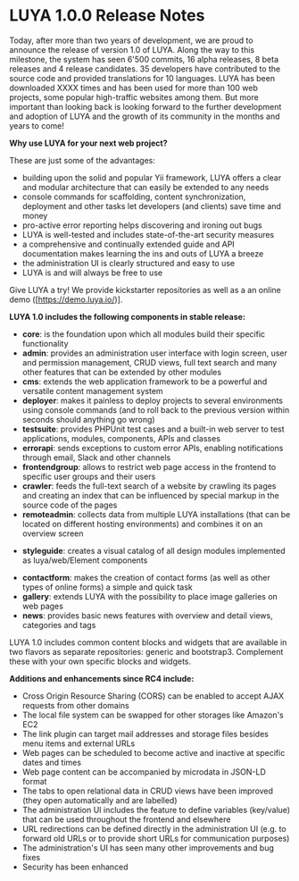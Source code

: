 # LUYA 1.0.0 Release Notes

Today, after more than two years of development, we are proud to announce the release of version 1.0 of LUYA. Along the way to this milestone, the system has seen 6'500 commits, 16 alpha releases, 8 beta releases and 4 release candidates. 35 developers have contributed to the source code and provided translations for 10 languages. LUYA has been downloaded XXXX times and has been used for more than 100 web projects, some popular high-traffic websites among them. But more important than looking back is looking forward to the further development and adoption of LUYA and the growth of its community in the months and years to come!

**Why use LUYA for your next web project?**

These are just some of the advantages:

- building upon the solid and popular Yii framework, LUYA offers a clear and modular architecture that can easily be extended to any needs
- console commands for scaffolding, content synchronization, deployment and other tasks let developers (and clients) save time and money
- pro-active error reporting helps discovering and ironing out bugs
- LUYA is well-tested and includes state-of-the-art security measures
- a comprehensive and continually extended guide and API documentation makes learning the ins and outs of LUYA a breeze
- the administration UI is clearly structured and easy to use
- LUYA is and will always be free to use

Give LUYA a try! We provide kickstarter repositories as well as a an online demo ([https://demo.luya.io/)].

**LUYA 1.0 includes the following components in stable release:**

+ **core**: is the foundation upon which all modules build their specific functionality
 + **admin**: provides an administration user interface with login screen, user and permission management, CRUD views, full text search and many other features that can be extended by other modules
 + **cms**: extends the web application framework to be a powerful and versatile content management system
 + **deployer**: makes it painless to deploy projects to several environments using console commands (and to roll back to the previous version within seconds should anything go wrong)
 + **testsuite**: provides PHPUnit test cases and a built-in web server to test applications, modules, components, APIs and classes
 + **errorapi**: sends exceptions to custom error APIs, enabling notifications through email, Slack and other channels
 + **frontendgroup**: allows to restrict web page access in the frontend to specific user groups and their users
 + **crawler**: feeds the full-text search of a website by crawling its pages and creating an index that can be influenced by special markup in the source code of the pages
 + **remoteadmin**: collects data from multiple LUYA installations (that can be located on different hosting environments) and combines it on an overview screen
 - **styleguide**: creates a visual catalog of all design modules implemented as luya/web/Element components
 + **contactform**: makes the creation of contact forms (as well as other types of online forms) a simple and quick task
 + **gallery**: extends LUYA with the possibility to place image galleries on web pages
 + **news**: provides basic news features with overview and detail views, categories and tags

LUYA 1.0 includes common content blocks and widgets that are available in two flavors as separate repositories: generic and bootstrap3. Complement these with your own specific blocks and widgets.

**Additions and enhancements since RC4 include:**

+ Cross Origin Resource Sharing (CORS) can be enabled to accept AJAX requests from other domains
+ The local file system can be swapped for other storages like Amazon's EC2
+ The link plugin can target mail addresses and storage files besides menu items and external URLs
+ Web pages can be scheduled to become active and inactive at specific dates and times
+ Web page content can be accompanied by microdata in JSON-LD format 
+ The tabs to open relational data in CRUD views have been improved (they open automatically and are labelled)
+ The administration UI includes the feature to define variables (key/value) that can be used throughout the frontend and elsewhere
+ URL redirections can be defined directly in the administration UI (e.g. to forward old URLs or to provide short URLs for communication purposes)
+ The administration's UI has seen many other improvements and bug fixes
+ Security has been enhanced
